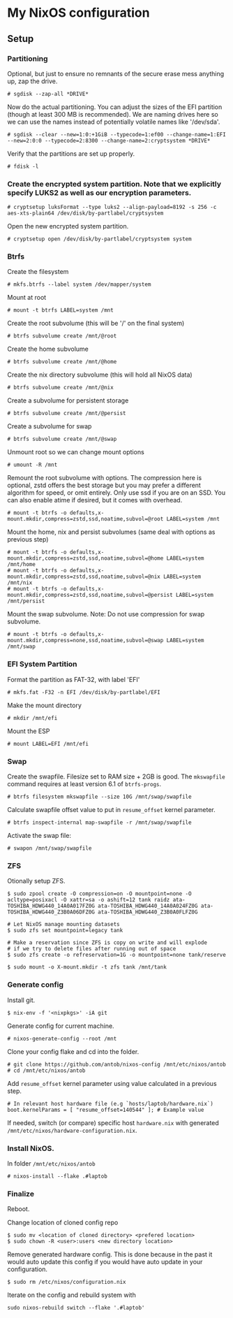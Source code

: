 # My NixOS configuration

## Setup

### Partitioning

Optional, but just to ensure no remnants of the secure erase mess anything up, zap the drive.

```
# sgdisk --zap-all *DRIVE*
```

Now do the actual partitioning. You can adjust the sizes of the EFI partition (though at least 300 MB is recommended). We are naming drives here so we can use the names instead of potentially volatile names like '/dev/sda'.

```
# sgdisk --clear --new=1:0:+1GiB --typecode=1:ef00 --change-name=1:EFI --new=2:0:0 --typecode=2:8300 --change-name=2:cryptsystem *DRIVE*
```

Verify that the partitions are set up properly.

```
# fdisk -l
```

### Create the encrypted system partition. Note that we explicitly specify LUKS2 as well as our encryption parameters.

```
# cryptsetup luksFormat --type luks2 --align-payload=8192 -s 256 -c aes-xts-plain64 /dev/disk/by-partlabel/cryptsystem
```

Open the new encrypted system partition.

```
# cryptsetup open /dev/disk/by-partlabel/cryptsystem system
```

### Btrfs

Create the filesystem

```
# mkfs.btrfs --label system /dev/mapper/system
```

Mount at root

```
# mount -t btrfs LABEL=system /mnt
```

Create the root subvolume (this will be '/' on the final system)

```
# btrfs subvolume create /mnt/@root
```

Create the home subvolume

```
# btrfs subvolume create /mnt/@home
```

Create the nix directory subvolume (this will hold all NixOS data)

```
# btrfs subvolume create /mnt/@nix
```

Create a subvolume for persistent storage

```
# btrfs subvolume create /mnt/@persist
```

Create a subvolume for swap

```
# btrfs subvolume create /mnt/@swap
```

Unmount root so we can change mount options

```
# umount -R /mnt
```

Remount the root subvolume with options. The compression here is optional, zstd offers the best storage but you may prefer a different algorithm for speed, or omit entirely. Only use ssd if you are on an SSD. You can also enable atime if desired, but it comes with overhead.

```
# mount -t btrfs -o defaults,x-mount.mkdir,compress=zstd,ssd,noatime,subvol=@root LABEL=system /mnt
```

Mount the home, nix and persist subvolumes (same deal with options as previous step)

```
# mount -t btrfs -o defaults,x-mount.mkdir,compress=zstd,ssd,noatime,subvol=@home LABEL=system /mnt/home
# mount -t btrfs -o defaults,x-mount.mkdir,compress=zstd,ssd,noatime,subvol=@nix LABEL=system /mnt/nix
# mount -t btrfs -o defaults,x-mount.mkdir,compress=zstd,ssd,noatime,subvol=@persist LABEL=system /mnt/persist
```

Mount the swap subvolume. Note: Do not use compression for swap subvolume.

```
# mount -t btrfs -o defaults,x-mount.mkdir,compress=none,ssd,noatime,subvol=@swap LABEL=system /mnt/swap
```

### EFI System Partition

Format the partition as FAT-32, with label 'EFI'

```
# mkfs.fat -F32 -n EFI /dev/disk/by-partlabel/EFI
```

Make the mount directory

```
# mkdir /mnt/efi
```

Mount the ESP

```
# mount LABEL=EFI /mnt/efi
```

### Swap

Create the swapfile. Filesize set to RAM size + 2GB is good. The `mkswapfile` command requires at least version 6.1 of `btrfs-progs`.

```
# btrfs filesystem mkswapfile --size 10G /mnt/swap/swapfile
```

Calculate swapfile offset value to put in `resume_offset` kernel parameter.

```
# btrfs inspect-internal map-swapfile -r /mnt/swap/swapfile
```

Activate the swap file:

```
# swapon /mnt/swap/swapfile
```

### ZFS

Otionally setup ZFS.

```
$ sudo zpool create -O compression=on -O mountpoint=none -O acltype=posixacl -O xattr=sa -o ashift=12 tank raidz ata-TOSHIBA_HDWG440_14A0A017FZ0G ata-TOSHIBA_HDWG440_14A0A024FZ0G ata-TOSHIBA_HDWG440_Z3B0A06DFZ0G ata-TOSHIBA_HDWG440_Z3B0A0FLFZ0G

# Let NixOS manage mounting datasets
$ sudo zfs set mountpoint=legacy tank

# Make a reservation since ZFS is copy on write and will explode
# if we try to delete files after running out of space
$ sudo zfs create -o refreservation=1G -o mountpoint=none tank/reserve

$ sudo mount -o X-mount.mkdir -t zfs tank /mnt/tank
```

### Generate config

Install git.

```
$ nix-env -f '<nixpkgs>' -iA git
```

Generate config for current machine.

```
# nixos-generate-config --root /mnt
```

Clone your config flake and cd into the folder.

```
# git clone https://github.com/antob/nixos-config /mnt/etc/nixos/antob
# cd /mnt/etc/nixos/antob
```

Add `resume_offset` kernel parameter using value calculated in a previous step.

```
# In relevant host hardware file (e.g `hosts/laptob/hardware.nix`)
boot.kernelParams = [ "resume_offset=140544" ]; # Example value
```

If needed, switch (or compare) specific host `hardware.nix` with generated `/mnt/etc/nixos/hardware-configuration.nix`.

### Install NixOS.

In folder `/mnt/etc/nixos/antob`

```
# nixos-install --flake .#laptob
```

### Finalize

Reboot.

Change location of cloned config repo

```
$ sudo mv <location of cloned directory> <prefered location>
$ sudo chown -R <user>:users <new directory location>
```

Remove generated hardware config. This is done because in the past it would auto update this config if you would have auto update in your configuration.

```
$ sudo rm /etc/nixos/configuration.nix
```

Iterate on the config and rebuild system with

```
sudo nixos-rebuild switch --flake '.#laptob'
```
